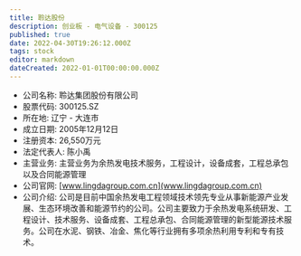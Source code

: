 ```yaml
---
title: 聆达股份
description: 创业板 - 电气设备 - 300125
published: true
date: 2022-04-30T19:26:12.000Z
tags: stock
editor: markdown
dateCreated: 2022-01-01T00:00:00.000Z
---
```


- 公司名称: 聆达集团股份有限公司
- 股票代码: 300125.SZ
- 所在地: 辽宁 - 大连市
- 成立日期: 2005年12月12日
- 注册资本: 26,550万元
- 法定代表人: 陈小禹
- 主营业务: 主营业务为余热发电技术服务，工程设计，设备成套，工程总承包以及合同能源管理
- 公司官网: [www.lingdagroup.com.cn](www.lingdagroup.com.cn)
- 公司介绍: 公司是目前中国余热发电工程领域技术领先专业从事新能源产业发展、生态环境改善和能源节约的公司。公司主要致力于余热发电系统研发、工程设计、技术服务、设备成套、工程总承包、合同能源管理的新型能源技术服务。公司在水泥、钢铁、冶金、焦化等行业拥有多项余热利用专利和专有技术。



